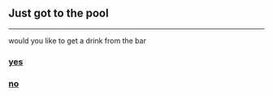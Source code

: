 ## Just got to the pool
---
would you like to get a drink from the bar  

### [yes](get-drink.md)
### [no](refuse-drink.md)
